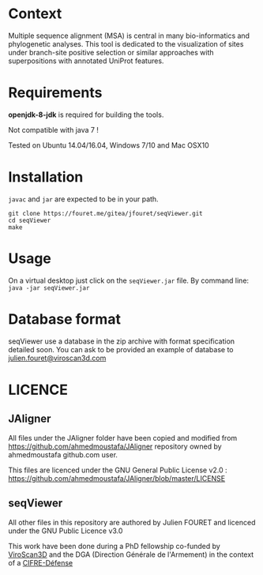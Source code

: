 # Context

Multiple sequence alignment (MSA) is central in many bio-informatics and phylogenetic analyses. This tool is dedicated to the visualization of sites under branch-site positive selection or similar approaches with superpositions with annotated UniProt features.

# Requirements 

**openjdk-8-jdk** is required for building the tools.

Not compatible with java 7 !

Tested on Ubuntu 14.04/16.04, Windows 7/10 and Mac OSX10

# Installation 

`javac` and `jar` are expected to be in your path.

```
git clone https://fouret.me/gitea/jfouret/seqViewer.git
cd seqViewer
make
```
# Usage

On a virtual desktop just click on the `seqViewer.jar` file. By command line: `java -jar seqViewer.jar`

# Database format
seqViewer use a database in the zip archive with format specification detailed soon.
You can ask to be provided an example of database to julien.fouret@viroscan3d.com
# LICENCE
## JAligner

All files under the JAligner folder have been copied and modified from https://github.com/ahmedmoustafa/JAligner repository owned by ahmedmoustafa github.com user.

This files are licenced under the GNU General Public License v2.0 : https://github.com/ahmedmoustafa/JAligner/blob/master/LICENSE

## seqViewer

All other files in this repository are authored by Julien FOURET and licenced under the GNU Public Licence v3.0

This work have been done during a PhD fellowship co-funded by [ViroScan3D](http://www.viroscan3d.com/) and the DGA (Direction Générale de l'Armement) in the context of a [CIFRE-Défense](https://www.ixarm.com/fr/theses-dga-cifre-defense)